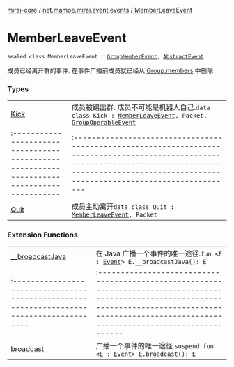 [mirai-core](../../index.md) / [net.mamoe.mirai.event.events](../index.md) / [MemberLeaveEvent](./index.md)

# MemberLeaveEvent

`sealed class MemberLeaveEvent : `[`GroupMemberEvent`](../-group-member-event/index.md)`, `[`AbstractEvent`](../../net.mamoe.mirai.event/-abstract-event/index.md)

成员已经离开群的事件. 在事件广播前成员就已经从 [Group.members](../../net.mamoe.mirai.contact/-group/members.md) 中删除

### Types
|||
|:----------------------------------------------------------------------------------------|:---------------------------------------------------------------------------------------------------------------------------------------------------------------------------------------------------------|
| [Kick](-kick/index.md) | 成员被踢出群. 成员不可能是机器人自己.`data class Kick : `[`MemberLeaveEvent`](./index.md)`, Packet, `[`GroupOperableEvent`](../-group-operable-event/index.md) ||||
|:----------------------------------------------------------------------------------------|:---------------------------------------------------------------------------------------------------------------------------------------------------------------------------------------------------------|
| [Quit](-quit/index.md) | 成员主动离开`data class Quit : `[`MemberLeaveEvent`](./index.md)`, Packet` |

### Extension Functions
|||
|:----------------------------------------------------------------------------------------|:---------------------------------------------------------------------------------------------------------------------------------------------------------------------------------------------------------|
| [__broadcastJava](../../net.mamoe.mirai.event/__broadcast-java.md) | 在 Java 广播一个事件的唯一途径.`fun <E : `[`Event`](../../net.mamoe.mirai.event/-event/index.md)`> E.__broadcastJava(): E` ||||
|:----------------------------------------------------------------------------------------|:---------------------------------------------------------------------------------------------------------------------------------------------------------------------------------------------------------|
| [broadcast](../../net.mamoe.mirai.event/broadcast.md) | 广播一个事件的唯一途径.`suspend fun <E : `[`Event`](../../net.mamoe.mirai.event/-event/index.md)`> E.broadcast(): E` |

